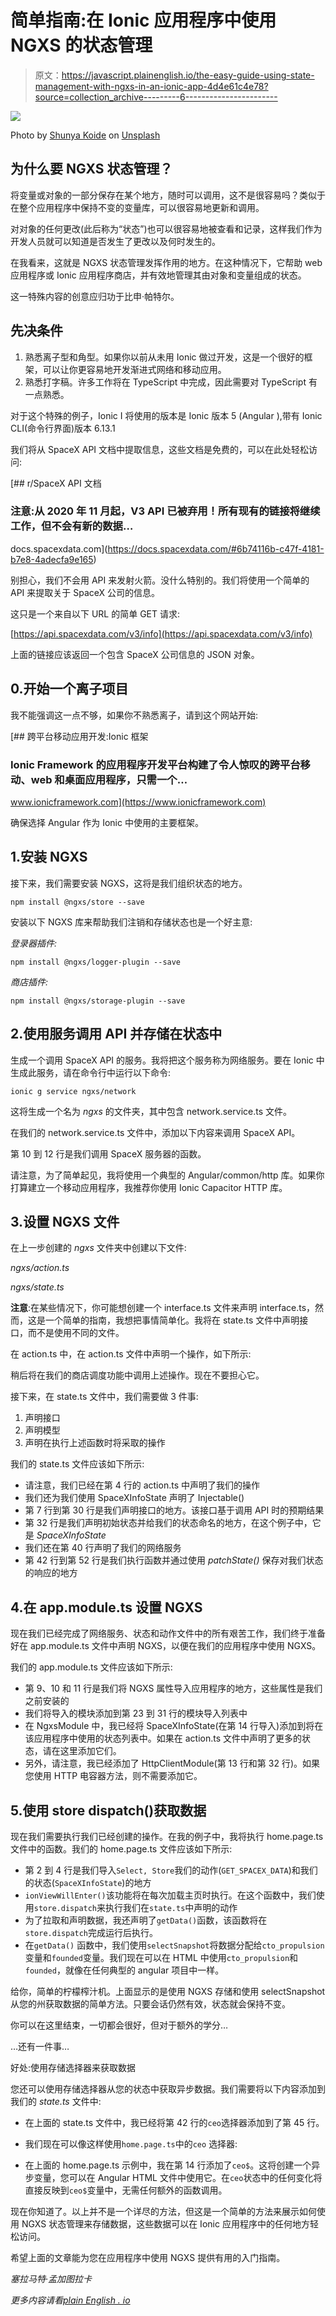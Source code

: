 # 简单指南:在 Ionic 应用程序中使用 NGXS 的状态管理

> 原文：<https://javascript.plainenglish.io/the-easy-guide-using-state-management-with-ngxs-in-an-ionic-app-4d4e61c4e78?source=collection_archive---------6----------------------->

![](img/4b84deda155376a9c290086da370c311.png)

Photo by [Shunya Koide](https://unsplash.com/@shunyakoide?utm_source=medium&utm_medium=referral) on [Unsplash](https://unsplash.com?utm_source=medium&utm_medium=referral)

## 为什么要 NGXS 状态管理？

将变量或对象的一部分保存在某个地方，随时可以调用，这不是很容易吗？类似于在整个应用程序中保持不变的变量库，可以很容易地更新和调用。

对对象的任何更改(此后称为“状态”)也可以很容易地被查看和记录，这样我们作为开发人员就可以知道是否发生了更改以及何时发生的。

在我看来，这就是 NGXS 状态管理发挥作用的地方。在这种情况下，它帮助 web 应用程序或 Ionic 应用程序商店，并有效地管理其由对象和变量组成的状态。

这一特殊内容的创意应归功于比申·帕特尔。

## 先决条件

1.  熟悉离子型和角型。如果你以前从未用 Ionic 做过开发，这是一个很好的框架，可以让你更容易地开发渐进式网络和移动应用。
2.  熟悉打字稿。许多工作将在 TypeScript 中完成，因此需要对 TypeScript 有一点熟悉。

对于这个特殊的例子，Ionic I 将使用的版本是 Ionic 版本 5 (Angular ),带有 Ionic CLI(命令行界面)版本 6.13.1

我们将从 SpaceX API 文档中提取信息，这些文档是免费的，可以在此处轻松访问:

[](https://docs.spacexdata.com/#6b74116b-c47f-4181-b7e8-4adecfa9e165) [## r/SpaceX API 文档

### 注意:从 2020 年 11 月起，V3 API 已被弃用！所有现有的链接将继续工作，但不会有新的数据…

docs.spacexdata.com](https://docs.spacexdata.com/#6b74116b-c47f-4181-b7e8-4adecfa9e165) 

别担心，我们不会用 API 来发射火箭。没什么特别的。我们将使用一个简单的 API 来提取关于 SpaceX 公司的信息。

这只是一个来自以下 URL 的简单 GET 请求:

[https://api.spacexdata.com/v3/info](https://api.spacexdata.com/v3/info)

上面的链接应该返回一个包含 SpaceX 公司信息的 JSON 对象。

## 0.开始一个离子项目

我不能强调这一点不够，如果你不熟悉离子，请到这个网站开始:

[](https://www.ionicframework.com) [## 跨平台移动应用开发:Ionic 框架

### Ionic Framework 的应用程序开发平台构建了令人惊叹的跨平台移动、web 和桌面应用程序，只需一个…

www.ionicframework.com](https://www.ionicframework.com) 

确保选择 Angular 作为 Ionic 中使用的主要框架。

## 1.安装 NGXS

接下来，我们需要安装 NGXS，这将是我们组织状态的地方。

```
npm install @ngxs/store --save
```

安装以下 NGXS 库来帮助我们注销和存储状态也是一个好主意:

*登录器插件:*

```
npm install @ngxs/logger-plugin --save
```

*商店插件:*

```
npm install @ngxs/storage-plugin --save
```

## 2.使用服务调用 API 并存储在状态中

生成一个调用 SpaceX API 的服务。我将把这个服务称为网络服务。要在 Ionic 中生成此服务，请在命令行中运行以下命令:

```
ionic g service ngxs/network
```

这将生成一个名为 *ngxs* 的文件夹，其中包含 network.service.ts 文件。

在我们的 network.service.ts 文件中，添加以下内容来调用 SpaceX API。

第 10 到 12 行是我们调用 SpaceX 服务器的函数。

请注意，为了简单起见，我将使用一个典型的 Angular/common/http 库。如果你打算建立一个移动应用程序，我推荐你使用 Ionic Capacitor HTTP 库。

## 3.设置 NGXS 文件

在上一步创建的 *ngxs* 文件夹中创建以下文件:

*ngxs/action.ts*

*ngxs/state.ts*

**注意**:在某些情况下，你可能想创建一个 interface.ts 文件来声明 interface.ts，然而，这是一个简单的指南，我想把事情简单化。我将在 state.ts 文件中声明接口，而不是使用不同的文件。

在 action.ts 中，在 action.ts 文件中声明一个操作，如下所示:

稍后将在我们的商店调度功能中调用上述操作。现在不要担心它。

接下来，在 state.ts 文件中，我们需要做 3 件事:

1.  声明接口
2.  声明模型
3.  声明在执行上述函数时将采取的操作

我们的 state.ts 文件应该如下所示:

*   请注意，我们已经在第 4 行的 action.ts 中声明了我们的操作
*   我们还为我们使用 SpaceXInfoState 声明了 Injectable()
*   第 7 行到第 30 行是我们声明接口的地方。该接口基于调用 API 时的预期结果
*   第 32 行是我们声明初始状态并给我们的状态命名的地方，在这个例子中，它是 *SpaceXInfoState*
*   我们还在第 40 行声明了我们的网络服务
*   第 42 行到第 52 行是我们执行函数并通过使用 *patchState()* 保存对我们状态的响应的地方

## 4.在 app.module.ts 设置 NGXS

现在我们已经完成了网络服务、状态和动作文件中的所有艰苦工作，我们终于准备好在 app.module.ts 文件中声明 NGXS，以便在我们的应用程序中使用 NGXS。

我们的 app.module.ts 文件应该如下所示:

*   第 9、10 和 11 行是我们将 NGXS 属性导入应用程序的地方，这些属性是我们之前安装的
*   我们将导入的模块添加到第 23 到 31 行的模块导入列表中
*   在 NgxsModule 中，我已经将 SpaceXInfoState(在第 14 行导入)添加到将在该应用程序中使用的状态列表中。如果在 action.ts 文件中声明了更多的状态，请在这里添加它们。
*   另外，请注意，我已经添加了 HttpClientModule(第 13 行和第 32 行)。如果您使用 HTTP 电容器方法，则不需要添加它。

## 5.使用 store dispatch()获取数据

现在我们需要执行我们已经创建的操作。在我的例子中，我将执行 home.page.ts 文件中的函数。我们的 home.page.ts 文件应该如下所示:

*   第 2 到 4 行是我们导入`Select, Store`我们的动作(`GET_SPACEX_DATA`)和我们的状态(`SpaceXInfoState`)的地方
*   `ionViewWillEnter()`该功能将在每次加载主页时执行。在这个函数中，我们使用`store.dispatch`来执行我们在`state.ts`中声明的动作
*   为了拉取和声明数据，我还声明了`getData()`函数，该函数将在`store.dispatch`完成运行后执行。
*   在`getData()` 函数中，我们使用`selectSnapshot`将数据分配给`cto_propulsion`变量和`founded`变量。我们现在可以在 HTML 中使用`cto_propulsion`和`founded`，就像在任何典型的 angular 项目中一样。

给你，简单的柠檬榨汁机。上面显示的是使用 NGXS 存储和使用 selectSnapshot 从您的州获取数据的简单方法。只要会话仍然有效，状态就会保持不变。

你可以在这里结束，一切都会很好，但对于额外的学分…

…还有一件事…

好处:使用存储选择器来获取数据

您还可以使用存储选择器从您的状态中获取异步数据。我们需要将以下内容添加到我们的 *state.ts* 文件中:

*   在上面的 state.ts 文件中，我已经将第 42 行的`ceo`选择器添加到了第 45 行。
*   我们现在可以像这样使用`home.page.ts`中的`ceo` 选择器:

*   在上面的 home.page.ts 示例中，我在第 14 行添加了`ceo$`。这将创建一个异步变量，您可以在 Angular HTML 文件中使用它。在`ceo`状态中的任何变化将直接反映到`ceo$`变量中，无需任何额外的函数调用。

现在你知道了。以上并不是一个详尽的方法，但这是一个简单的方法来展示如何使用 NGXS 状态管理来存储数据，这些数据可以在 Ionic 应用程序中的任何地方轻松访问。

希望上面的文章能为您在应用程序中使用 NGXS 提供有用的入门指南。

*塞拉马特·孟加图拉卡*

*更多内容请看*[*plain English . io*](http://plainenglish.io/)
